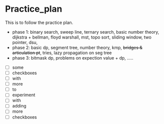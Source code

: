 # Practice_plan

This is to follow the practice plan.

  
- phase 1: binary search, sweep line, ternary search, basic number theory, dijkstra + bellman, floyd warshall, mst, topo sort, sliding window, two pointer, dsu,
- phase 2: basic dp, segment tree, number theory, kmp, ~~bridges & articulation pt~~, tries, lazy propagation on seg tree
- phase 3: bitmask dp, problems on expection value + dp, .....


- [ ] some
- [ ] checkboxes
- [ ] with 
- [ ] more
- [ ] to 
- [ ] experiment 
- [ ] with
- [ ] adding
- [ ] more
- [ ] checkboxes
